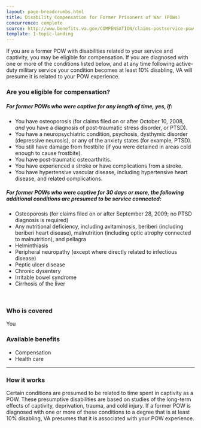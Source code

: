 ```yaml
---
layout: page-breadcrumbs.html
title: Disability Compensation for Former Prisoners of War (POWs)
concurrence: complete
source: http://www.benefits.va.gov/COMPENSATION/claims-postservice-pow.asp
template: 1-topic-landing
---
```


If you are a former POW with disabilities related to your service and captivity, you may be eligible for compensation. If you are diagnosed with one or more of the conditions listed below, and at any time following active-duty military service your condition becomes at least 10% disabling, VA will presume it is related to your POW experience.

<div class="call-out" markdown="1">

### Are you eligible for compensation?

##### For former POWs who were captive for any length of time, yes, if:

-	You have osteoporosis (for claims filed on or after October 10, 2008, *and* you have a diagnosis of post-traumatic stress disorder, or PTSD).
-	You have a neuropsychiatric condition, psychosis, dysthymic disorder (depressive neurosis), or any of the anxiety states (for example, PTSD).
-	You still have damage from frostbite (if you were detained in areas cold enough to cause frostbite).
-	You have post-traumatic osteoarthritis.
-	You have experienced a stroke or have complications from a stroke.
-	You have hypertensive vascular disease, including hypertensive heart disease, and related complications.

##### For former POWs who were captive for 30 days or more, the following additional conditions are presumed to be service connected:

-	Osteoporosis (for claims filed on or after September 28, 2009; no PTSD diagnosis is required)
-	Any nutritional deficiency, including avitaminosis, beriberi (including beriberi heart disease), malnutrition (including optic atrophy connected to malnutrition), and pellagra
-	Helminthiasis
-	Peripheral neuropathy (except where directly related to infectious disease)
-	Peptic ulcer disease
-	Chronic dysentery
-	Irritable bowel syndrome
-	Cirrhosis of the liver

<br>

### Who is covered

You
</div>

### Available benefits

-	Compensation
-	Health care

--------

### How it works

Certain conditions are presumed to be related to time spent in captivity as a POW. These presumptive disabilities are based on studies of the long-term effects of captivity, deprivation, trauma, and cold injury. If a former POW is diagnosed with one or more of these conditions to a degree that is at least 10% disabling, VA presumes that it is associated with your POW experience.
